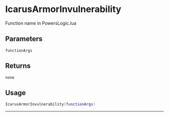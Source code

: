 # IcarusArmorInvulnerability
Function name in PowersLogic.lua
## Parameters
`functionArgs`
## Returns
`none`
## Usage
```lua
IcarusArmorInvulnerability(functionArgs)
```
---
